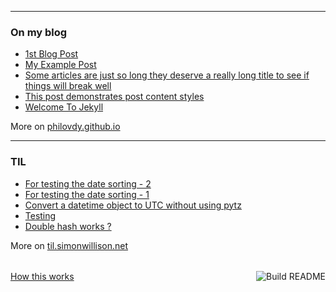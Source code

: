 

<table><tr>

---

### On my blog
<!-- blog starts -->
* [1st Blog Post](https://philovdy.github.io/github-pages-with-jekyll/2020/07/23/my-first-blog-post.html)
* [My Example Post](https://philovdy.github.io/github-pages-with-jekyll/2016/05/20/my-example-post.html)
* [Some articles are just so long they deserve a really long title to see if things will break well](https://philovdy.github.io/github-pages-with-jekyll/misc/2016/05/20/super-long-article.html)
* [This post demonstrates post content styles](https://philovdy.github.io/github-pages-with-jekyll/junk/2016/05/20/this-post-demonstrates-post-content-styles.html)
* [Welcome To Jekyll](https://philovdy.github.io/github-pages-with-jekyll/2016/05/20/welcome-to-jekyll.html)
<!-- blog ends -->
More on [philovdy.github.io](https://philovdy.github.io/github-pages-with-jekyll/)
</tr>
<tr>

---
  
### TIL
<!-- tils starts -->

* [For testing the date sorting - 2](https://github.com/philovdy/til/blob/master/python/python_setdefault.md)
* [For testing the date sorting - 1](https://github.com/philovdy/til/blob/master/sqlite/sql_new_11_32.md)
* [Convert a datetime object to UTC without using pytz](https://github.com/philovdy/til/blob/master/python/convert-to-utc-without-pytz.md)
* [Testing](https://github.com/philovdy/til/blob/master/python/test.md)
* [Double hash works ?](https://github.com/philovdy/til/blob/master/python/python_check.md)
<!-- tils ends -->
More on [til.simonwillison.net](https://til.simonwillison.net/)
</tr></table>

<a href="https://github.com/philovdy/philovdy/actions"><img src="https://github.com/philovdy/philovdy/workflows/Build%20README/badge.svg" align="right" alt="Build README"></a> 
<a href="https://simonwillison.net/2020/Jul/10/self-updating-profile-readme/">How this works</a>
